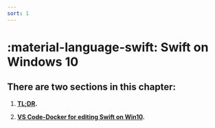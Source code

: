 ```yaml
---
sort: 1
---
```


# **:material-language-swift: Swift on Windows 10**

## **There are two sections in this chapter:**

1. **[TL;DR](TL_DR.md).**

2. **[VS Code-Docker for editing Swift on Win10](VS_Code_Docker_for_a_nice_Swift_edition_on_Windows10.md).**
